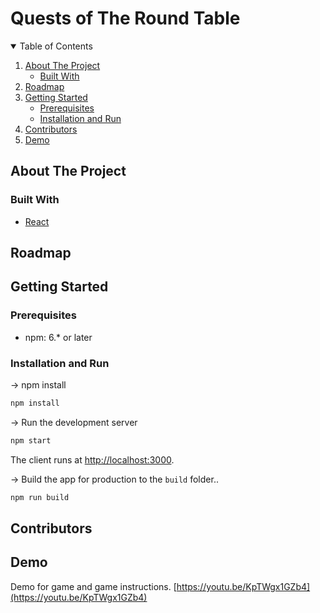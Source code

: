 # Quests of The Round Table

<!-- TABLE OF CONTENTS -->
<details open="open">
  <summary>Table of Contents</summary>
  <ol>
    <li>
      <a href="#about-the-project">About The Project</a>
      <ul>
        <li><a href="#built-with">Built With</a></li>
      </ul>
    </li>
    <li><a href="#roadmap">Roadmap</a></li>
    <li>
      <a href="#getting-started">Getting Started</a>
      <ul>
        <li><a href="#prerequisites">Prerequisites</a></li>
        <li><a href="#installation">Installation and Run</a></li>
      </ul>
    </li>
    <li><a href="#Contributors">Contributors</a></li>
    <li><a href="#Demo">Demo</a></li>
  </ol>
</details>


<!-- ABOUT THE PROJECT -->
## About The Project

<!--[![Product Name Screen Shot][product-screenshot]](https://example.com)-->


### Built With

* [React](https://reactjs.org/)


<!-- ROADMAP -->
## Roadmap




<!-- GETTING STARTED -->
## Getting Started


### Prerequisites

* npm: 6.* or later


<!-- USAGE EXAMPLES -->
### Installation and Run

-> npm install
   ```sh
   npm install
   ```

-> Run the development server
   ```sh
   npm start
   ```
The client runs at [http://localhost:3000](http://localhost:3000).

-> Build the app for production to the `build` folder.\.
   ```sh
   npm run build
   ```

<!-- CONTRIBUTORS -->
## Contributors

## Demo
Demo for game and game instructions.
[https://youtu.be/KpTWgx1GZb4](https://youtu.be/KpTWgx1GZb4)
